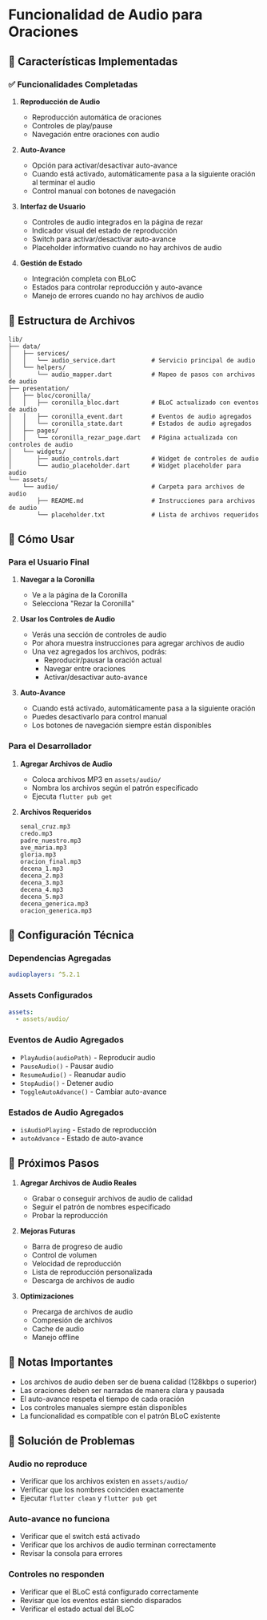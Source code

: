 # Funcionalidad de Audio para Oraciones

## 🎵 Características Implementadas

### ✅ Funcionalidades Completadas

1. **Reproducción de Audio**
   - Reproducción automática de oraciones
   - Controles de play/pause
   - Navegación entre oraciones con audio

2. **Auto-Avance**
   - Opción para activar/desactivar auto-avance
   - Cuando está activado, automáticamente pasa a la siguiente oración al terminar el audio
   - Control manual con botones de navegación

3. **Interfaz de Usuario**
   - Controles de audio integrados en la página de rezar
   - Indicador visual del estado de reproducción
   - Switch para activar/desactivar auto-avance
   - Placeholder informativo cuando no hay archivos de audio

4. **Gestión de Estado**
   - Integración completa con BLoC
   - Estados para controlar reproducción y auto-avance
   - Manejo de errores cuando no hay archivos de audio

## 📁 Estructura de Archivos

```
lib/
├── data/
│   ├── services/
│   │   └── audio_service.dart          # Servicio principal de audio
│   └── helpers/
│       └── audio_mapper.dart           # Mapeo de pasos con archivos de audio
├── presentation/
│   ├── bloc/coronilla/
│   │   ├── coronilla_bloc.dart         # BLoC actualizado con eventos de audio
│   │   ├── coronilla_event.dart        # Eventos de audio agregados
│   │   └── coronilla_state.dart        # Estados de audio agregados
│   ├── pages/
│   │   └── coronilla_rezar_page.dart   # Página actualizada con controles de audio
│   └── widgets/
│       ├── audio_controls.dart         # Widget de controles de audio
│       └── audio_placeholder.dart      # Widget placeholder para audio
└── assets/
    └── audio/                          # Carpeta para archivos de audio
        ├── README.md                   # Instrucciones para archivos de audio
        └── placeholder.txt             # Lista de archivos requeridos
```

## 🎯 Cómo Usar

### Para el Usuario Final

1. **Navegar a la Coronilla**
   - Ve a la página de la Coronilla
   - Selecciona "Rezar la Coronilla"

2. **Usar los Controles de Audio**
   - Verás una sección de controles de audio
   - Por ahora muestra instrucciones para agregar archivos de audio
   - Una vez agregados los archivos, podrás:
     - Reproducir/pausar la oración actual
     - Navegar entre oraciones
     - Activar/desactivar auto-avance

3. **Auto-Avance**
   - Cuando está activado, automáticamente pasa a la siguiente oración
   - Puedes desactivarlo para control manual
   - Los botones de navegación siempre están disponibles

### Para el Desarrollador

1. **Agregar Archivos de Audio**
   - Coloca archivos MP3 en `assets/audio/`
   - Nombra los archivos según el patrón especificado
   - Ejecuta `flutter pub get`

2. **Archivos Requeridos**
   ```
   senal_cruz.mp3
   credo.mp3
   padre_nuestro.mp3
   ave_maria.mp3
   gloria.mp3
   oracion_final.mp3
   decena_1.mp3
   decena_2.mp3
   decena_3.mp3
   decena_4.mp3
   decena_5.mp3
   decena_generica.mp3
   oracion_generica.mp3
   ```

## 🔧 Configuración Técnica

### Dependencias Agregadas
```yaml
audioplayers: ^5.2.1
```

### Assets Configurados
```yaml
assets:
  - assets/audio/
```

### Eventos de Audio Agregados
- `PlayAudio(audioPath)` - Reproducir audio
- `PauseAudio()` - Pausar audio
- `ResumeAudio()` - Reanudar audio
- `StopAudio()` - Detener audio
- `ToggleAutoAdvance()` - Cambiar auto-avance

### Estados de Audio Agregados
- `isAudioPlaying` - Estado de reproducción
- `autoAdvance` - Estado de auto-avance

## 🚀 Próximos Pasos

1. **Agregar Archivos de Audio Reales**
   - Grabar o conseguir archivos de audio de calidad
   - Seguir el patrón de nombres especificado
   - Probar la reproducción

2. **Mejoras Futuras**
   - Barra de progreso de audio
   - Control de volumen
   - Velocidad de reproducción
   - Lista de reproducción personalizada
   - Descarga de archivos de audio

3. **Optimizaciones**
   - Precarga de archivos de audio
   - Compresión de archivos
   - Cache de audio
   - Manejo offline

## 📝 Notas Importantes

- Los archivos de audio deben ser de buena calidad (128kbps o superior)
- Las oraciones deben ser narradas de manera clara y pausada
- El auto-avance respeta el tiempo de cada oración
- Los controles manuales siempre están disponibles
- La funcionalidad es compatible con el patrón BLoC existente

## 🐛 Solución de Problemas

### Audio no reproduce
- Verificar que los archivos existen en `assets/audio/`
- Verificar que los nombres coinciden exactamente
- Ejecutar `flutter clean` y `flutter pub get`

### Auto-avance no funciona
- Verificar que el switch está activado
- Verificar que los archivos de audio terminan correctamente
- Revisar la consola para errores

### Controles no responden
- Verificar que el BLoC está configurado correctamente
- Revisar que los eventos están siendo disparados
- Verificar el estado actual del BLoC 